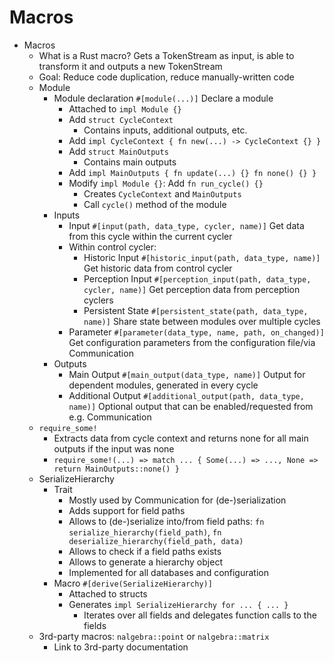 # Macros

- Macros
    - What is a Rust macro? Gets a TokenStream as input, is able to transform it and outputs a new TokenStream
    - Goal: Reduce code duplication, reduce manually-written code
    - Module
        - Module declaration `#[module(...)]` Declare a module
            - Attached to `impl Module {}`
            - Add `struct CycleContext`
                - Contains inputs, additional outputs, etc.
            - Add `impl CycleContext { fn new(...) -> CycleContext {} }`
            - Add `struct MainOutputs`
                - Contains main outputs
            - Add `impl MainOutputs { fn update(...) {} fn none() {} }`
            - Modify `impl Module {}`: Add `fn run_cycle() {}`
                - Creates `CycleContext` and `MainOutputs`
                - Call `cycle()` method of the module
        - Inputs
            - Input `#[input(path, data_type, cycler, name)]` Get data from this cycle within the current cycler
            - Within control cycler:
                - Historic Input `#[historic_input(path, data_type, name)]` Get historic data from control cycler
                - Perception Input `#[perception_input(path, data_type, cycler, name)]` Get perception data from perception cyclers
                - Persistent State `#[persistent_state(path, data_type, name)]` Share state between modules over multiple cycles
            - Parameter `#[parameter(data_type, name, path, on_changed)]` Get configuration parameters from the configuration file/via Communication
        - Outputs
            - Main Output `#[main_output(data_type, name)]` Output for dependent modules, generated in every cycle
            - Additional Output `#[additional_output(path, data_type, name)]` Optional output that can be enabled/requested from e.g. Communication
    - `require_some!`
        - Extracts data from cycle context and returns none for all main outputs if the input was none
        - `require_some!(...) => match ... { Some(...) => ..., None => return MainOutputs::none() }`
    - SerializeHierarchy
        - Trait
            - Mostly used by Communication for (de-)serialization
            - Adds support for field paths
            - Allows to (de-)serialize into/from field paths: `fn serialize_hierarchy(field_path)`, `fn deserialize_hierarchy(field_path, data)`
            - Allows to check if a field paths exists
            - Allows to generate a hierarchy object
            - Implemented for all databases and configuration
        - Macro `#[derive(SerializeHierarchy)]`
            - Attached to structs
            - Generates `impl SerializeHierarchy for ... { ... }`
                - Iterates over all fields and delegates function calls to the fields
    - 3rd-party macros: `nalgebra::point` or `nalgebra::matrix`
        - Link to 3rd-party documentation
